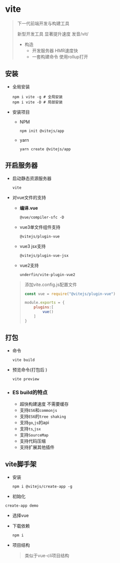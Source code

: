 # vite

> 下一代前端开发与构建工具
>
> 新型开发工具 显著提升速度 发音/vit/
>
> - 构造
>   - 开发服务器 HMR速度快
>   - 一套构建命令 使用rollup打开

## 安装

- 全局安装

  ```shell
  npm i vite -g # 全局安装
  npm i vite -D # 局部安装
  ```

- 安装项目

  - NPM	

    ```shell
    npm init @vitejs/app
    ```

  - yarn

    ```shell
    yarn create @vitejs/app
    ```

## 开启服务器

- 启动静态资源服务器

  ```shell
  vite
  ```

- 对vue文件的支持

  - **编译.vue**

    ```shell
    @vue/compiler-sfc -D
    ```

  - vue3单文件组件支持

    ```shell
    @vitejs/plugin-vue
    ```

  - vue3 jsx支持

    ```shell
    @vitejs/plugin-vue-jsx
    ```

  - vue2支持

    ```shell
    underfin/vite-plugin-vue2
    ```

  > 添加vite.config.js配置文件
  >
  > ```js
  > const vue = require("@vitejs/plugin-vue")
  > 
  > module.exports = {
  >     plugins:[
  >         vue()
  >     ]
  > }
  > ```

  

## 打包

- 命令

  ```shell
  vite build
  ```

- 预览命令(打包后 )

  ```shell
  vite preview
  ```

- ### ES build的特点

  - 超快构建速度 不需要缓存
  - 支持`ES6`和`commonjs`
  - 支持`ES6`的`tree shaking`
  - 支持`go`,`js`的api
  - 支持`ts`,`jsx`
  - 支持`SourceMap`
  - 支持代码压缩
  - 支持扩展其他插件

## vite脚手架

- 安装

  ```shell
  npm i @vitejs/create-app -g
  ```

-  初始化

  ```shell
  create-app demo
  ```

- 选择vue

- 下载依赖

  ```shell
  npm i
  ```

- 项目结构

  > 类似于vue-cli项目结构





